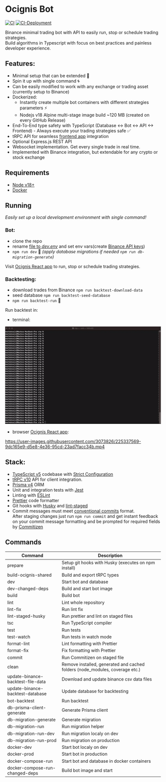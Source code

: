 # Ocignis Bot

[![CI][ci-badge]][ci-url]
[![CI-Deployment][ci-deployment-badge]][ci-deployment-url]

Binance minimal trading bot with API to easily run, stop or schedule trading strategies.  
Build algorithms in Typescript with focus on best practices and painless developer experience.

## Features:

- Minimal setup that can be extended 🔧
- Spin it up with single command 🌀
- Can be easily modified to work with any exchange or trading asset (currently setup to Binance)
- Dockerized:
  - Instantly create multiple bot containers with different strategies parameters ⚡
  - Nodejs v18 Alpine multi-stage image build ~120 MB (created on every GitHub Release)
- End-To-End type safety with TypeScript (Database <-> Bot <-> API <-> Frontend) - Always execute your trading strategies safe ✅
- tRPC API for seamless [frontend app](https://github.com/ocignis/ocignis-fe) integration
- Optional Express.js REST API
- Websocket implementation. Get every single trade in real time.
- Implemented with Binance integration, but extendable for any crypto or stock exchange

## Requirements

- [Node v18+](https://nodejs.org/)
- [Docker](https://www.docker.com/)

## Running

_Easily set up a local development environment with single command!_

### Bot:

- clone the repo
- rename [file to _dev.env_](https://github.com/ocignis/ocignis-bot/blob/main/envs/dev.example.env) and set env vars(create [Binance API keys](https://www.binance.com/en/support/faq/how-to-create-api-keys-on-binance-360002502072))
- `npm run dev` 🚀 _(apply database migrations if needed `npm run db-migration-generate`)_

Visit [Ocignis React app](https://github.com/ocignis/ocignis-fe) to run, stop or schedule trading strategies.

### Backtesting:

- download trades from Binance `npm run backtest-download-data`
- seed database `npm run backtest-seed-database`
- `npm run backtest-run` 🚀

Run backtest in:

- terminal:

[![](misc/demo.gif)](https://github.com/ocignis/ocignis-bot)

- browser [Ocignis React app](https://github.com/ocignis/ocignis-fe):

https://user-images.githubusercontent.com/3073826/225337569-9dc165e9-d5e8-4e36-95cd-23ad7facc34b.mp4

## Stack:

- [TypeScript v5](https://github.com/microsoft/TypeScript) codebase with [Strict Configuration](https://typescript-eslint.io/docs/linting/configs#strict)
- [tRPC v10](https://trpc.io/) API for client integration.
- [Prisma v4](https://www.prisma.io/) ORM
- Unit and integration tests with [Jest](https://github.com/facebook/jest)
- Linting with [ESLint](https://eslint.org/)
- [Prettier](https://prettier.io/) code formatter
- Git hooks with [Husky](https://github.com/typicode/husky) and [lint-staged](https://github.com/okonet/lint-staged)
- Commit messages must meet [conventional commits](https://www.conventionalcommits.org/en/v1.0.0/) format.  
  After staging changes just run `npm run commit` and get instant feedback on your commit message formatting and be prompted for required fields by [Commitizen](https://github.com/commitizen/cz-cli)

## Commands

| Command                           | Description                                                                  |
| --------------------------------- | ---------------------------------------------------------------------------- |
| prepare                           | Setup git hooks with Husky (executes on npm install)                         |
| build-ocignis-shared              | Build and export tRPC types                                                  |
| dev                               | Start bot and database                                                       |
| dev-changed-deps                  | Build and start bot image                                                    |
| build                             | Build bot                                                                    |
| lint                              | Lint whole repository                                                        |
| lint-fix                          | Run lint fix                                                                 |
| lint-staged-husky                 | Run prettier and lint on staged files                                        |
| tsc                               | Run TypeScript compiler                                                      |
| test                              | Run tests                                                                    |
| test-watch                        | Run tests in watch mode                                                      |
| format-lint                       | Lint formatting with Prettier                                                |
| format-fix                        | Fix formatting with Prettier                                                 |
| commit                            | Run Commitizen on staged file                                                |
| clean                             | Remove installed, generated and cached folders (node_modules, coverage etc.) |
| update-binance-backtest-file-data | Download and update binance csv data files                                   |
| update-binance-backtest-database  | Update database for backtesting                                              |
| bot-backtest                      | Run backtest                                                                 |
| db-prisma-client-generate         | Generate Prisma client                                                       |
| db-migration-generate             | Generate migration                                                           |
| db-migration-run                  | Run migration helper                                                         |
| db-migration-run-dev              | Run migration localy on dev                                                  |
| db-migration-run-prod             | Run migration on production                                                  |
| docker-dev                        | Start bot localy on dev                                                      |
| docker-prod                       | Start bot in production                                                      |
| docker-compose-run                | Start bot and database in docker containers                                  |
| docker-compose-run-changed-deps   | Build bot image and start                                                    |

<!-- Badges -->

[ci-badge]: https://github.com/ocignis/ocignis-bot/actions/workflows/CI.yml/badge.svg
[ci-url]: https://github.com/ocignis/ocignis-bot/actions/workflows/CI.yml
[ci-deployment-badge]: https://github.com/ocignis/ocignis-bot/actions/workflows/CI-Deployment.yml/badge.svg
[ci-deployment-url]: https://github.com/ocignis/ocignis-bot/actions/workflows/CI-Deployment.yml
